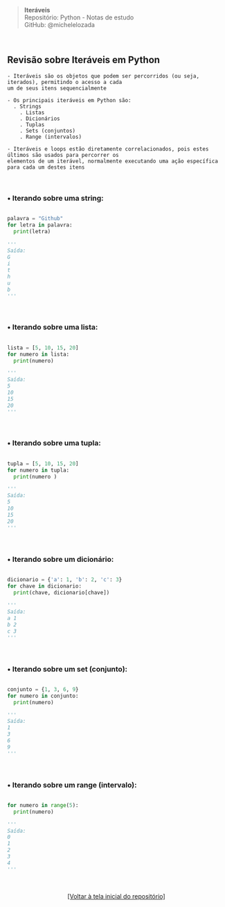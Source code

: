> **Iteráveis**  
> Repositório: Python - Notas de estudo     
> GitHub: @michelelozada
&nbsp;
     
&nbsp;  
## Revisão sobre Iteráveis em Python
```
- Iteráveis são os objetos que podem ser percorridos (ou seja, iterados), permitindo o acesso a cada 
um de seus itens sequencialmente

- Os principais iteráveis em Python são:
  . Strings
	. Listas 
	. Dicionários
	. Tuplas
	. Sets (conjuntos)
	. Range (intervalos)
	
- Iteráveis e loops estão diretamente correlacionados, pois estes últimos são usados para percorrer os 
elementos de um iterável, normalmente executando uma ação específica para cada um destes itens
```

&nbsp;  

### • Iterando sobre uma string: 
```py

palavra = "Github"
for letra in palavra:
  print(letra)
	
'''
Saída:
G
i
t
h
u
b
'''
```

&nbsp;  

### • Iterando sobre uma lista: 
```py

lista = [5, 10, 15, 20]
for numero in lista:
  print(numero)

'''
Saída:
5
10
15
20	
'''
```	

&nbsp;  

### • Iterando sobre uma tupla: 
```py

tupla = [5, 10, 15, 20]
for numero in tupla:
  print(numero )

'''
Saída:
5
10
15
20	
'''
```		

&nbsp;  

### • Iterando sobre um dicionário: 
```py

dicionario = {'a': 1, 'b': 2, 'c': 3}
for chave in dicionario:
  print(chave, dicionario[chave])
	
'''
Saída:
a 1
b 2
c 3
'''
```		

&nbsp;  

### • Iterando sobre um set (conjunto): 
```py

conjunto = {1, 3, 6, 9}
for numero in conjunto:
  print(numero)  

'''
Saída:
1
3
6
9
'''
```		

&nbsp;  

### • Iterando sobre um range (intervalo): 
```py

for numero in range(5):
  print(numero)

'''
Saída:
0
1
2
3
4
'''
```		

&nbsp;

<div align="center">
<a href="https://github.com/michelelozada/Python-Study-Notes">[Voltar à tela inicial do repositório]</a>
</div>